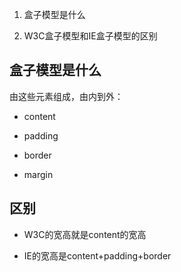 1. 盒子模型是什么

2. W3C盒子模型和IE盒子模型的区别

## 盒子模型是什么

由这些元素组成，由内到外：

- content

- padding

- border

- margin

## 区别

- W3C的宽高就是content的宽高

- IE的宽高是content+padding+border